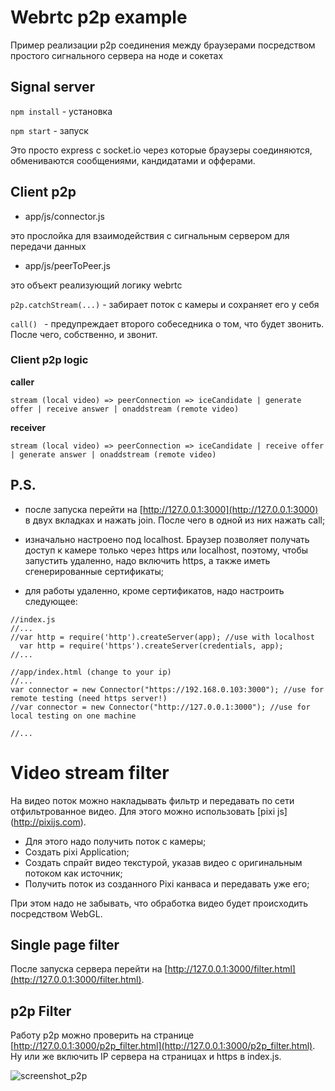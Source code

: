 # Webrtc p2p example

Пример реализации p2p соединения между браузерами посредством простого сигнального сервера на ноде и сокетах


## Signal server

 ```npm install``` - установка

 ```npm start``` - запуск

 Это просто express с socket.io через которые браузеры соединяются, обмениваются сообщениями, кандидатами и офферами.


## Client p2p

- app/js/connector.js

это прослойка для взаимодействия с сигнальным сервером для передачи данных

- app/js/peerToPeer.js

это объект реализующий логику webrtc

```p2p.catchStream(...)``` - забирает поток с камеры и сохраняет его у себя

```call() ``` - предупреждает второго собеседника о том, что будет звонить. После чего, собственно, и звонит.


### Client p2p logic

**caller**

``` stream (local video) => peerConnection => iceCandidate | generate offer | receive answer | onaddstream (remote video) ```

**receiver**

``` stream (local video) => peerConnection => iceCandidate | receive offer | generate answer | onaddstream (remote video) ```


## P.S.

 - после запуска перейти на [http://127.0.0.1:3000](http://127.0.0.1:3000) в двух вкладках и нажать join. После чего в одной из них нажать call;

 - изначально настроено под localhost. Браузер позволяет получать доступ к камере только через https или localhost, поэтому, чтобы запустить удаленно, надо включить https, а также иметь сгенерированные сертификаты;

 - для работы удаленно, кроме сертификатов, надо настроить следующее:
```
//index.js
//...
//var http = require('http').createServer(app); //use with localhost
  var http = require('https').createServer(credentials, app);
//...
```

```
//app/index.html (change to your ip)
//...
var connector = new Connector("https://192.168.0.103:3000"); //use for remote testing (need https server!)
//var connector = new Connector("http://127.0.0.1:3000"); //use for local testing on one machine

//...
```


# Video stream filter

 На видео поток можно накладывать фильтр и передавать по сети отфильтрованное видео. Для этого можно использовать [pixi js] (http://pixijs.com).

  - Для этого надо получить поток с камеры;
  - Создать pixi Application;
  - Создать спрайт видео текстурой, указав видео с оригинальным потоком как источник;
  - Получить поток из созданного Pixi канваса и передавать уже его;

 При этом надо не забывать, что обработка видео будет происходить посредством WebGL.

 ## Single page filter

 После запуска сервера перейти на [http://127.0.0.1:3000/filter.html](http://127.0.0.1:3000/filter.html).

 ## p2p Filter

 Работу p2p можно проверить на странице [http://127.0.0.1:3000/p2p_filter.html](http://127.0.0.1:3000/p2p_filter.html). Ну или же включить IP сервера на страницах и https в index.js.

![screenshot_p2p](https://github.com/zivaaa/webrtc_p2p/blob/master/images/stream_filter_01.png)




